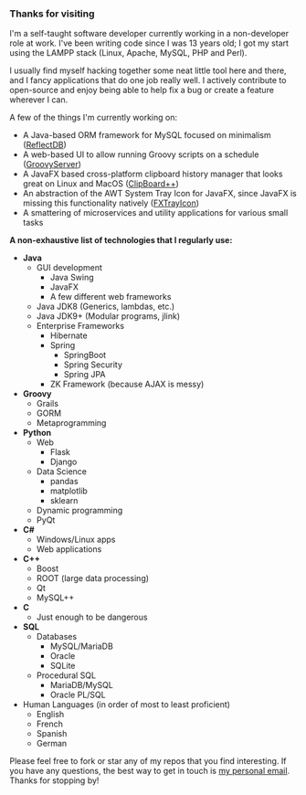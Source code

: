 ### Thanks for visiting

I'm a self-taught software developer currently working in a
non-developer role at work. I've been writing code since I was 13 years old; I got my start using the LAMPP stack (Linux, Apache, MySQL, PHP and Perl).


I usually find myself hacking together some neat little tool here and there, and I fancy
applications that do one job really well. I actively contribute to open-source and enjoy
being able to help fix a bug or create a feature wherever I can.

A few of the things I'm currently working on:

- A Java-based ORM framework for MySQL focused on minimalism ([ReflectDB](https://github.com/dustinkredmond/ReflectDB))
- A web-based UI to allow running Groovy scripts on a schedule ([GroovyServer](https://github.com/dustinkredmond/GroovyServer))
- A JavaFX based cross-platform clipboard history manager that looks great on Linux and MacOS ([ClipBoard++](https://github.com/dustinkredmond/ClipBoardPlusPlus))
- An abstraction of the AWT System Tray Icon for JavaFX, since JavaFX is missing this functionality natively ([FXTrayIcon](https://github.com/dustinkredmond/FXTrayIcon))
- A smattering of microservices and utility applications for various small tasks

**A non-exhaustive list of technologies that I regularly use:**

- **Java**
  - GUI development
    - Java Swing
    - JavaFX
    - A few different web frameworks
  - Java JDK8 (Generics, lambdas, etc.)
  - Java JDK9+ (Modular programs, jlink)
  - Enterprise Frameworks
    - Hibernate
    - Spring
      - SpringBoot
      - Spring Security
      - Spring JPA
    - ZK Framework (because AJAX is messy)   
- **Groovy**
  - Grails
  - GORM
  - Metaprogramming
- **Python**
  - Web
    - Flask
    - Django
  - Data Science
    - pandas
    - matplotlib
    - sklearn
  - Dynamic programming
  - PyQt
- **C#**
  - Windows/Linux apps
  - Web applications
- **C++**
  - Boost
  - ROOT (large data processing)
  - Qt
  - MySQL++
- **C**
  - Just enough to be dangerous
- **SQL**
  - Databases
    - MySQL/MariaDB
    - Oracle
    - SQLite
  - Procedural SQL
    - MariaDB/MySQL
    - Oracle PL/SQL
- Human Languages (in order of most to least proficient)
  - English
  - French
  - Spanish
  - German
    

Please feel free to fork or star any of my repos that you find interesting. If you have any questions, the best way to 
get in touch is [my personal email](mailto:dustin@dustinredmond.com). Thanks for stopping by!
